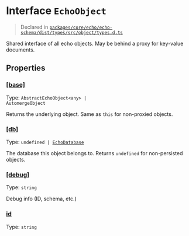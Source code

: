# Interface `EchoObject`
> Declared in [`packages/core/echo/echo-schema/dist/types/src/object/types.d.ts`]()

Shared interface of all echo objects.
May be behind a proxy for key-value documents.
## Properties
### [[base]]()
Type: <code>AbstractEchoObject&lt;any&gt; | AutomergeObject</code>

Returns the underlying object.
Same as  `this`  for non-proxied objects.

### [[db]]()
Type: <code>undefined | [EchoDatabase](/api/@dxos/client/interfaces/EchoDatabase)</code>

The database this object belongs to.
Returns  `undefined`  for non-persisted objects.

### [[debug]]()
Type: <code>string</code>

Debug info (ID, schema, etc.)

### [id]()
Type: <code>string</code>



    